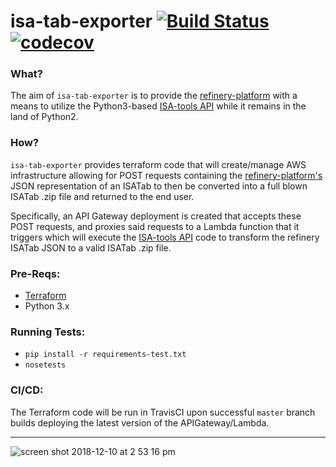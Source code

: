 # isa-tab-exporter [![Build Status](https://travis-ci.com/scottx611x/isa-tab-exporter.svg?branch=master)](https://travis-ci.com/scottx611x/isa-tab-exporter) [![codecov](https://codecov.io/gh/scottx611x/isa-tab-exporter/branch/master/graph/badge.svg)](https://codecov.io/gh/scottx611x/isa-tab-exporter)

### What?
The aim of `isa-tab-exporter` is to provide the [refinery-platform](https://github.com/refinery-platform/refinery-platform) with a means to utilize the Python3-based [ISA-tools API](https://github.com/ISA-tools/isa-api) while it remains in the land of Python2.

### How?
`isa-tab-exporter` provides terraform code that will create/manage AWS infrastructure allowing for POST requests containing the [refinery-platform's](https://github.com/refinery-platform/refinery-platform) JSON representation of an ISATab to then be converted into a full blown ISATab .zip file and returned to the end user.

Specifically, an API Gateway deployment is created that accepts these POST requests, and proxies said requests to a Lambda function that it triggers which will execute the [ISA-tools API](https://github.com/ISA-tools/isa-api) code to transform the refinery ISATab JSON to a valid ISATab .zip file.

### Pre-Reqs:
- [Terraform](https://www.terraform.io/)
- Python 3.x

### Running Tests:
- `pip install -r requirements-test.txt`
- `nosetests`

### CI/CD:
The Terraform code will be run in TravisCI upon successful `master` branch builds deploying the latest version of the APIGateway/Lambda.

---

![screen shot 2018-12-10 at 2 53 16 pm](https://user-images.githubusercontent.com/5629547/49757849-692cd680-fc8b-11e8-833a-f5cd3e45ed1e.png)
